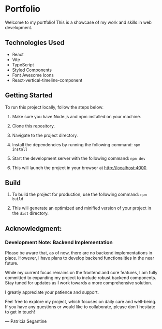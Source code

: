 # Portfolio

Welcome to my portfolio! This is a showcase of my work and skills in web development.

## Technologies Used

- React
- Vite
- TypeScript
- Styled Components
- Font Awesome Icons
- React-vertical-timeline-component

## Getting Started

To run this project locally, follow the steps below:

1. Make sure you have Node.js and npm installed on your machine.
2. Clone this repository.
3. Navigate to the project directory.
4. Install the dependencies by running the following command: ```` npm install ````

5. Start the development server with the following command:
   ```` npm dev ````

6. This will launch the project in your browser at [http://localhost:4000](http://localhost:4000).

## Build

1. To build the project for production, use the following command: ``` npm build ```

2. This will generate an optimized and minified version of your project in the `dist` directory.

## Acknowledgment:

### Development Note: Backend Implementation

Please be aware that, as of now, there are no backend implementations in place. However, I have plans to develop backend
functionalities in the near future.

While my current focus remains on the frontend and core features, I am fully committed to expanding my project to
include robust backend components. Stay tuned for updates as I work towards a more comprehensive solution.

I greatly appreciate your patience and support.

Feel free to explore my project, which focuses on daily care and well-being. If you have any questions or would like to
collaborate, please don't hesitate to get in touch!

— Patricia Segantine
